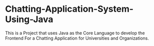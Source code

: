 # Chatting-Application-System-Using-Java
This is a Project that uses Java as the Core Language to develop the Frontend For a Chatting Application for Universities and Organizations.
